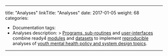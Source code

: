 
---
title: "Analyses"
linkTitle: "Analyses"
date: 2017-01-05
weight: 68
categories: 
- Documentation
tags: 
- Analyses
description: >
  [Programs, sub-routines](/docs/software/executables/) and [user-interfaces](/docs/software/user-interfaces/) combine ready4 [modules](/docs/getting-started/concepts/module/) and [datasets](/docs/model/datasets/) to implement [reproducible](/docs/getting-started/concepts/reproducible-replicable-generalisable/) analyses of [youth mental health policy and system design topics](/docs/examples/).
---

